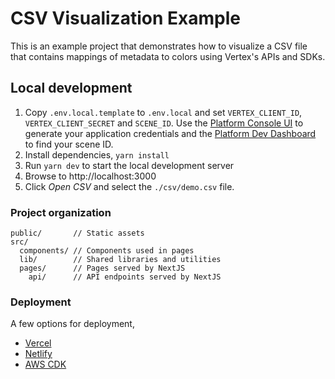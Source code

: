 # CSV Visualization Example

This is an example project that demonstrates how to visualize a CSV file that
contains mappings of metadata to colors using Vertex's APIs and SDKs.

## Local development

1. Copy `.env.local.template` to `.env.local` and set `VERTEX_CLIENT_ID`,
   `VERTEX_CLIENT_SECRET` and `SCENE_ID`. Use the [Platform Console
   UI](https://console.vertexvis.com/) to generate your application credentials
   and the [Platform Dev Dashboard](https://dashboard.developer.vertexvis.com/)
   to find your scene ID.
1. Install dependencies, `yarn install`
1. Run `yarn dev` to start the local development server
1. Browse to http://localhost:3000
1. Click _Open CSV_ and select the `./csv/demo.csv` file.

### Project organization

```text
public/       // Static assets
src/
  components/ // Components used in pages
  lib/        // Shared libraries and utilities
  pages/      // Pages served by NextJS
    api/      // API endpoints served by NextJS
```

### Deployment

A few options for deployment,

- [Vercel](https://nextjs.org/docs/deployment)
- [Netlify](https://www.netlify.com/blog/2020/11/30/how-to-deploy-next.js-sites-to-netlify/)
- [AWS CDK](https://github.com/serverless-nextjs/serverless-next.js#readme)
